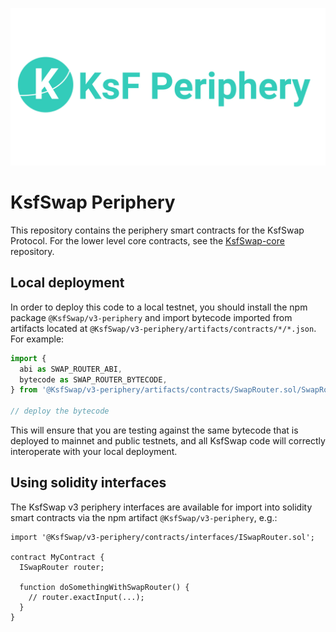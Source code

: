 ![Ksfperiphery](https://github.com/KsFSwap/KsFSwap-Periphery/blob/master/KsFPeriphery.jpg) 

# KsfSwap Periphery

This repository contains the periphery smart contracts for the KsfSwap Protocol.
For the lower level core contracts, see the [KsfSwap-core](https://github.com/KsfSwap/KsfSwap-core)
repository.

## Local deployment

In order to deploy this code to a local testnet, you should install the npm package
`@KsfSwap/v3-periphery`
and import bytecode imported from artifacts located at
`@KsfSwap/v3-periphery/artifacts/contracts/*/*.json`.
For example:

```typescript
import {
  abi as SWAP_ROUTER_ABI,
  bytecode as SWAP_ROUTER_BYTECODE,
} from '@KsfSwap/v3-periphery/artifacts/contracts/SwapRouter.sol/SwapRouter.json'

// deploy the bytecode
```

This will ensure that you are testing against the same bytecode that is deployed to
mainnet and public testnets, and all KsfSwap code will correctly interoperate with
your local deployment.

## Using solidity interfaces

The KsfSwap v3 periphery interfaces are available for import into solidity smart contracts
via the npm artifact `@KsfSwap/v3-periphery`, e.g.:

```solidity
import '@KsfSwap/v3-periphery/contracts/interfaces/ISwapRouter.sol';

contract MyContract {
  ISwapRouter router;

  function doSomethingWithSwapRouter() {
    // router.exactInput(...);
  }
}

```
